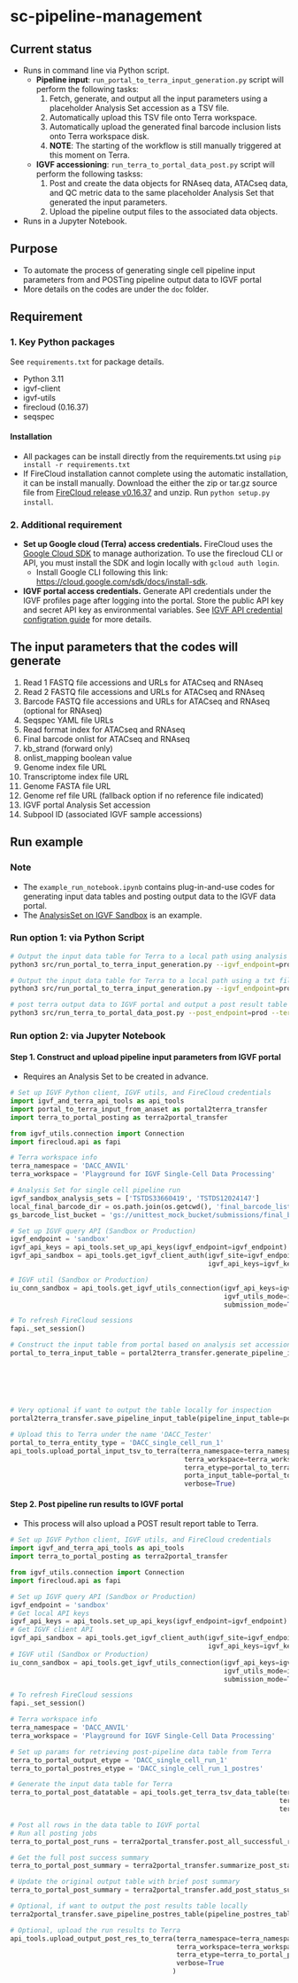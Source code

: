 # sc-pipeline-management

## Current status

* Runs in command line via Python script.
  * **Pipeline input**: `run_portal_to_terra_input_generation.py` script will perform the following tasks:
    1. Fetch, generate, and output all the input parameters using a placeholder Analysis Set accession as a TSV file.
    2. Automatically upload this TSV file onto Terra workspace.
    3. Automatically upload the generated final barcode inclusion lists onto Terra workspace disk.
    4. **NOTE**: The starting of the workflow is still manually triggered at this moment on Terra.
  * **IGVF accessioning**: `run_terra_to_portal_data_post.py` script will perform the following taskss:
    1. Post and create the data objects for RNAseq data, ATACseq data, and QC metric data to the same placeholder Analysis Set that generated the input parameters.
    2. Upload the pipeline output files to the associated data objects.
* Runs in a Jupyter Notebook.

## Purpose

* To automate the process of generating single cell pipeline input parameters from and POSTing pipeline output data to IGVF portal
* More details on the codes are under the `doc` folder.

## Requirement

### 1. Key Python packages

See `requirements.txt` for package details.

* Python 3.11
* igvf-client
* igvf-utils
* firecloud (0.16.37)
* seqspec

#### Installation

* All packages can be install directly from the requirements.txt using `pip install -r requirements.txt`
* If FireCloud installation cannot complete using the automatic installation, it can be install manually. Download the either the zip or tar.gz source file from [FireCloud release v0.16.37](https://github.com/broadinstitute/fiss/releases/tag/v0.16.37) and unzip. Run `python setup.py install`.

### 2. Additional requirement

* **Set up Google cloud (Terra) access credentials.** FireCloud uses the [Google Cloud SDK](https://cloud.google.com/sdk/) to manage authorization. To use the firecloud CLI or API, you must install the SDK and login locally with `gcloud auth login`.
  * Install Google CLI following this link: <https://cloud.google.com/sdk/docs/install-sdk>.
* **IGVF portal access credentials.** Generate API credentials under the IGVF profiles page after logging into the portal. Store the public API key and secret API key as environmental variables. See [IGVF API credential configration guide](https://github.com/IGVF-DACC/igvf_utils/wiki/Configuration) for more details.

## The input parameters that the codes will generate

1. Read 1 FASTQ file accessions and URLs for ATACseq and RNAseq
2. Read 2 FASTQ file accessions and URLs for ATACseq and RNAseq
3. Barcode FASTQ file accessions and URLs for ATACseq and RNAseq (optional for RNAseq)
4. Seqspec YAML file URLs
5. Read format index for ATACseq and RNAseq
6. Final barcode onlist for ATACseq and RNAseq
7. kb_strand (forward only)
8. onlist_mapping boolean value
9. Genome index file URL
10. Transcriptome index file URL
11. Genome FASTA file URL
12. Genome ref file URL (fallback option if no reference file indicated)
13. IGVF portal Analysis Set accession
14. Subpool ID (associated IGVF sample accessions)

## Run example

### Note

* The `example_run_notebook.ipynb` contains plug-in-and-use codes for generating input data tables and posting output data to the IGVF data portal.
* The [AnalysisSet on IGVF Sandbox](https://sandbox.igvf.org/analysis-sets/TSTDS33660419/) is an example.

### Run option 1: via Python Script

```bash
# Output the input data table for Terra to a local path using analysis set IDs from an input string
python3 src/run_portal_to_terra_input_generation.py --igvf_endpoint=prod --input_analysis_set=IGVFDS5316CVFR --terra_etype=pipeline_test_run

# Output the input data table for Terra to a local path using a txt file with one analysis file per line
python3 src/run_portal_to_terra_input_generation.py --igvf_endpoint=prod --input_analysis_set_file=/local_dirs/analysis_set_accessions.txt --terra_etype=pipeline_test_run

# post terra output data to IGVF portal and output a post result table to a local path
python3 src/run_terra_to_portal_data_post.py --post_endpoint=prod --terra_namespace=DACC_ANVIL --terra_workspace='Playground for IGVF Single-Cell Data Processing' --terra_etype=DACC_single_cell_run_1 --upload_file=True --output_dir="$(pwd)/terra_input_datatables"
```

### Run option 2: via Jupyter Notebook

#### Step 1. Construct and upload pipeline input parameters from IGVF portal

* Requires an Analysis Set to be created in advance.

```python
# Set up IGVF Python client, IGVF utils, and FireCloud credentials
import igvf_and_terra_api_tools as api_tools
import portal_to_terra_input_from_anaset as portal2terra_transfer
import terra_to_portal_posting as terra2portal_transfer

from igvf_utils.connection import Connection
import firecloud.api as fapi

# Terra workspace info
terra_namespace = 'DACC_ANVIL'
terra_workspace = 'Playground for IGVF Single-Cell Data Processing'

# Analysis Set for single cell pipeline run
igvf_sandbox_analysis_sets = ['TSTDS33660419', 'TSTDS12024147']
local_final_barcode_dir = os.path.join(os.getcwd(), 'final_barcode_list/')
gs_barcode_list_bucket = 'gs://unittest_mock_bucket/submissions/final_barcode_onlist/'

# Set up IGVF query API (Sandbox or Production)
igvf_endpoint = 'sandbox'
igvf_api_keys = api_tools.set_up_api_keys(igvf_endpoint=igvf_endpoint)
igvf_api_sandbox = api_tools.get_igvf_client_auth(igvf_site=igvf_endpoint,
                                                  igvf_api_keys=igvf_keys)

# IGVF util (Sandbox or Production)
iu_conn_sandbox = api_tools.get_igvf_utils_connection(igvf_api_keys=igvf_api_keys,
                                                      igvf_utils_mode=igvf_endpoint,
                                                      submission_mode=True)

# To refresh FireCloud sessions
fapi._set_session()

# Construct the input table from portal based on analysis set accessions
portal_to_terra_input_table = portal2terra_transfer.generate_pipeline_input_table(query_analysis_set_accs=unittest_analysis_sets,
                                                                                  igvf_api=igvf_api_sandbox,
                                                                                  terra_etype='unittest_pipeline_tester',
                                                                                  local_barcode_file_dir=local_final_barcode_dir,
                                                                                  gs_barcode_list_bucket=gs_barcode_list_bucket
                                                                                  )

# Very optional if want to output the table locally for inspection
portal2terra_transfer.save_pipeline_input_table(pipeline_input_table=portal_to_terra_input_table, output_dir='./')

# Upload this to Terra under the name 'DACC_Tester'
portal_to_terra_entity_type = 'DACC_single_cell_run_1'
api_tools.upload_portal_input_tsv_to_terra(terra_namespace=terra_namespace,
                                            terra_workspace=terra_workspace,
                                            terra_etype=portal_to_terra_entity_type,
                                            porta_input_table=portal_to_terra_input_table,
                                            verbose=True)
```

#### Step 2. Post pipeline run results to IGVF portal

* This process will also upload a POST result report table to Terra.

```python
# Set up IGVF Python client, IGVF utils, and FireCloud credentials
import igvf_and_terra_api_tools as api_tools
import terra_to_portal_posting as terra2portal_transfer

from igvf_utils.connection import Connection
import firecloud.api as fapi

# Set up IGVF query API (Sandbox or Production)
igvf_endpoint = 'sandbox'
# Get local API keys
igvf_api_keys = api_tools.set_up_api_keys(igvf_endpoint=igvf_endpoint)
# Get IGVF client API
igvf_api_sandbox = api_tools.get_igvf_client_auth(igvf_site=igvf_endpoint,
                                                  igvf_api_keys=igvf_keys)
# IGVF util (Sandbox or Production)
iu_conn_sandbox = api_tools.get_igvf_utils_connection(igvf_api_keys=igvf_api_keys,
                                                      igvf_utils_mode=igvf_endpoint,
                                                      submission_mode=True)

# To refresh FireCloud sessions
fapi._set_session()

# Terra workspace info
terra_namespace = 'DACC_ANVIL'
terra_workspace = 'Playground for IGVF Single-Cell Data Processing'

# Set up params for retrieving post-pipeline data table from Terra
terra_to_portal_output_etype = 'DACC_single_cell_run_1'
terra_to_portal_postres_etype = 'DACC_single_cell_run_1_postres'

# Generate the input data table for Terra
terra_to_portal_post_datatable = api_tools.get_terra_tsv_data_table(terra_namespace=terra_namespace,
                                                                    terra_workspace=terra_workspace,
                                                                    terra_etype=terra_to_portal_output_etype)

# Post all rows in the data table to IGVF portal
# Run all posting jobs
terra_to_portal_post_runs = terra2portal_transfer.post_all_successful_runs(igvf_api=igvf_api_sandbox, igvf_utils_api=iu_conn_sandbox, upload_file=False, full_terra_data_table=terra_to_portal_post_datatable)

# Get the full post success summary
terra_to_portal_post_summary = terra2portal_transfer.summarize_post_status(post_results=terra_to_portal_post_runs)

# Update the original output table with brief post summary
terra_to_portal_post_summary = terra2portal_transfer.add_post_status_summary_to_output_data_table(full_terra_data_table=terra_to_portal_post_datatable, post_status_df=terra_to_portal_post_summary)

# Optional, if want to output the post results table locally
terra2portal_transfer.save_pipeline_postres_table(pipeline_postres_table=posting_all_data_report, output_dir='./')

# Optional, upload the run results to Terra
api_tools.upload_output_post_res_to_terra(terra_namespace=terra_namespace,
                                          terra_workspace=terra_workspace,
                                          terra_etype=terra_to_portal_postres_etype,
                                          verbose=True
                                         )
```
